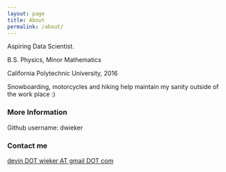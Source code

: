 ```yaml
---
layout: page
title: About
permalink: /about/
---
```


Aspiring Data Scientist. 


B.S. Physics, Minor Mathematics

California Polytechnic University, 2016


Snowboarding, motorcycles and hiking help maintain my sanity outside of the work place :)


### More Information

Github username: dwieker

### Contact me

[devin DOT wieker AT gmail DOT com](mailto:devin.wieker@gmail.com)
